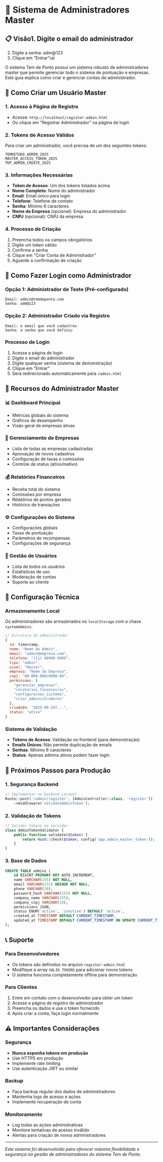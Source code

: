 # 👑 Sistema de Administradores Master

## 📋 Visão1. Digite o email do administrador
2. Digite a senha: adm@123
3. Clique em "Entrar"ral

O sistema Tem de Ponto possui um sistema robusto de administradores master que permite gerenciar todo o sistema de pontuação e empresas. Este guia explica como criar e gerenciar contas de administrador.

## 🔑 Como Criar um Usuário Master

### 1. Acesso à Página de Registro
- Acesse: `http://localhost/register-admin.html`
- Ou clique em "Registrar Administrador" na página de login

### 2. Tokens de Acesso Válidos
Para criar um administrador, você precisa de um dos seguintes tokens:

```
TEMDETUDO_ADMIN_2025
MASTER_ACCESS_TOKEN_2025
TDP_ADMIN_CREATE_2025
```

### 3. Informações Necessárias
- **Token de Acesso**: Um dos tokens listados acima
- **Nome Completo**: Nome do administrador
- **Email**: Email único para login
- **Telefone**: Telefone de contato
- **Senha**: Mínimo 6 caracteres
- **Nome da Empresa** (opcional): Empresa do administrador
- **CNPJ** (opcional): CNPJ da empresa

### 4. Processo de Criação
1. Preencha todos os campos obrigatórios
2. Digite um token válido
3. Confirme a senha
4. Clique em "Criar Conta de Administrador"
5. Aguarde a confirmação de criação

## 🚪 Como Fazer Login como Administrador

### Opção 1: Administrador de Teste (Pré-configurado)
```
Email: admin@temdeponto.com
Senha: adm@123
```

### Opção 2: Administrador Criado via Registro
```
Email: o email que você cadastrou
Senha: a senha que você definiu
```

### Processo de Login
1. Acesse a página de login
2. Digite o email do administrador
3. Digite qualquer senha (sistema de demonstração)
4. Clique em "Entrar"
5. Será redirecionado automaticamente para `/admin.html`

## 🎯 Recursos do Administrador Master

### 📊 Dashboard Principal
- Métricas globais do sistema
- Gráficos de desempenho
- Visão geral de empresas ativas

### 🏢 Gerenciamento de Empresas
- Lista de todas as empresas cadastradas
- Aprovação de novos cadastros
- Configuração de taxas e comissões
- Controle de status (ativo/inativo)

### 💰 Relatórios Financeiros
- Receita total do sistema
- Comissões por empresa
- Relatórios de pontos gerados
- Histórico de transações

### ⚙️ Configurações do Sistema
- Configurações globais
- Taxas de pontuação
- Parâmetros de recompensas
- Configurações de segurança

### 👥 Gestão de Usuários
- Lista de todos os usuários
- Estatísticas de uso
- Moderação de contas
- Suporte ao cliente

## 🔧 Configuração Técnica

### Armazenamento Local
Os administradores são armazenados no `localStorage` com a chave `systemAdmins`:

```javascript
// Estrutura do administrador
{
  id: timestamp,
  nome: "Nome do Admin",
  email: "admin@empresa.com",
  telefone: "(11) 99999-9999",
  tipo: "admin",
  nivel: "Master",
  empresa: "Nome da Empresa",
  cnpj: "00.000.000/0000-00",
  permissoes: [
    "gerenciar_empresas",
    "relatorios_financeiros", 
    "configuracoes_sistema",
    "criar_administradores"
  ],
  criadoEm: "2025-09-24T...",
  status: "ativo"
}
```

### Sistema de Validação
- **Tokens de Acesso**: Validação no frontend (para demonstração)
- **Emails Únicos**: Não permite duplicação de emails
- **Senhas**: Mínimo 6 caracteres
- **Status**: Apenas admins ativos podem fazer login

## 🚀 Próximos Passos para Produção

### 1. Segurança Backend
```php
// Implementar no backend Laravel
Route::post('/admin/register', [AdminController::class, 'register'])
    ->middleware('validateAdminToken');
```

### 2. Validação de Tokens
```php
// Validar tokens no servidor
class AdminTokenValidator {
    public function validate($token) {
        return Hash::check($token, config('app.admin_master_token'));
    }
}
```

### 3. Base de Dados
```sql
CREATE TABLE admins (
    id BIGINT PRIMARY KEY AUTO_INCREMENT,
    name VARCHAR(255) NOT NULL,
    email VARCHAR(255) UNIQUE NOT NULL,
    phone VARCHAR(20),
    password_hash VARCHAR(255) NOT NULL,
    company_name VARCHAR(255),
    company_cnpj VARCHAR(18),
    permissions JSON,
    status ENUM('active', 'inactive') DEFAULT 'active',
    created_at TIMESTAMP DEFAULT CURRENT_TIMESTAMP,
    updated_at TIMESTAMP DEFAULT CURRENT_TIMESTAMP ON UPDATE CURRENT_TIMESTAMP
);
```

## 📞 Suporte

### Para Desenvolvedores
- Os tokens são definidos no arquivo `register-admin.html`
- Modifique a array `VALID_TOKENS` para adicionar novos tokens
- O sistema funciona completamente offline para demonstração

### Para Clientes
1. Entre em contato com o desenvolvedor para obter um token
2. Acesse a página de registro de administrador
3. Preencha os dados e use o token fornecido
4. Após criar a conta, faça login normalmente

## ⚠️ Importantes Considerações

### Segurança
- **Nunca exponha tokens em produção**
- Use HTTPS em produção
- Implemente rate limiting
- Use autenticação JWT ou similar

### Backup
- Faça backup regular dos dados de administradores
- Mantenha logs de acesso e ações
- Implemente recuperação de conta

### Monitoramento
- Log todas as ações administrativas
- Monitore tentativas de acesso inválido
- Alertas para criação de novos administradores

---

*Este sistema foi desenvolvido para oferecer máxima flexibilidade e segurança na gestão de administradores do sistema Tem de Ponto.*